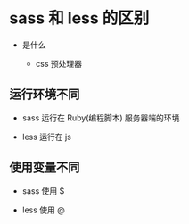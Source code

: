 # sass 和 less 的区别

- 是什么

  - css 预处理器

## 运行环境不同

- sass 运行在 Ruby(编程脚本) 服务器端的环境

- less 运行在 js

## 使用变量不同

- sass 使用 $

- less 使用 @

